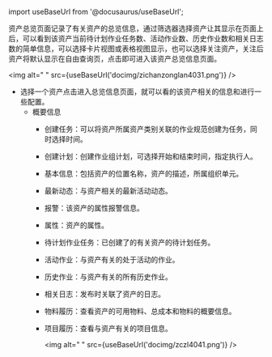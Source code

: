 
import useBaseUrl from '@docusaurus/useBaseUrl';

资产总览页面记录了有关资产的总览信息，通过筛选器选择资产让其显示在页面上后，可以看到该资产当前待计划作业任务数、活动作业数、历史作业数和相关日志数的简单信息，可以选择卡片视图或表格视图显示，也可以选择关注资产，关注后资产将默认显示在自由查询页，点击即可进入该资产总览信息页面。

<img alt=" " src={useBaseUrl('docimg/zichanzonglan4031.png')} />

* 选择一个资产点击进入总览信息页面，就可以看的该资产相关的信息和进行一些配置。
  * 概要信息
    * 创建任务：可以将资产所属资产类别关联的作业规范创建为任务，同时选择时间。
    * 创建计划：创建作业组计划，可选择开始和结束时间，指定执行人。
    * 基本信息：包括资产的位置名称，资产的描述，所属组织单元。
    * 最新动态：与资产相关的最新活动动态。
    * 报警：该资产的属性报警信息。
    * 属性：资产的属性。
    * 待计划作业任务：已创建了的有关资产的待计划任务。
    * 活动作业：与资产有关的处于活动的作业。
    * 历史作业：与资产有关的所有历史作业。
    * 相关日志：发布时关联了资产的日志。
    * 物料履历：查看资产的可用物料、总成本和物料的概要信息。
    * 项目履历：查看与资产有关的项目信息。

      <img alt=" " src={useBaseUrl('docimg/zczl4041.png')} />
